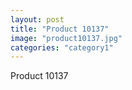 ```yaml
---
layout: post
title: "Product 10137"
image: "product10137.jpg"
categories: "category1"
---
```

Product 10137
